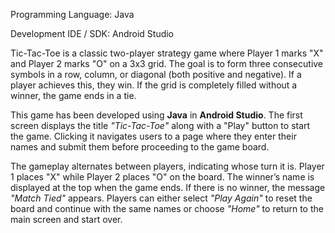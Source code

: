 Programming Language: Java

Development IDE / SDK: Android Studio

Tic-Tac-Toe is a classic two-player strategy game where Player 1 marks "X" and Player 2 marks "O" on a 3x3 grid. The goal is to form three consecutive symbols in a row, column, or diagonal (both positive and negative). If a player achieves this, they win. If the grid is completely filled without a winner, the game ends in a tie.

This game has been developed using **Java** in **Android Studio**. The first screen displays the title *"Tic-Tac-Toe"* along with a "Play" button to start the game. Clicking it navigates users to a page where they enter their names and submit them before proceeding to the game board.

The gameplay alternates between players, indicating whose turn it is. Player 1 places "X" while Player 2 places "O" on the board. The winner’s name is displayed at the top when the game ends. If there is no winner, the message *"Match Tied"* appears. Players can either select *"Play Again"* to reset the board and continue with the same names or choose *"Home"* to return to the main screen and start over.
